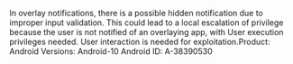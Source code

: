In overlay notifications, there is a possible hidden notification due to improper input validation. This could lead to a local escalation of privilege because the user is not notified of an overlaying app, with User execution privileges needed. User interaction is needed for exploitation.Product: Android Versions: Android-10 Android ID: A-38390530